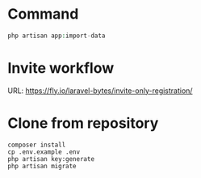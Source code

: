 # Command

```php
php artisan app:import-data

```

# Invite workflow
URL: https://fly.io/laravel-bytes/invite-only-registration/

# Clone from repository
```
composer install
cp .env.example .env
php artisan key:generate
php artisan migrate
```